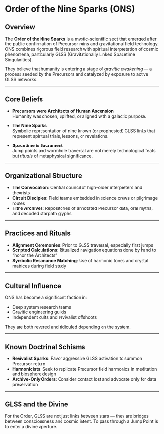 # Order of the Nine Sparks (ONS)

## Overview

The **Order of the Nine Sparks** is a mystic-scientific sect that emerged after the public confirmation of Precursor ruins and gravitational field technology. ONS combines rigorous field research with spiritual interpretation of cosmic phenomena, particularly GLSS (Gravitationally Linked Spacetime Singularities).

They believe that humanity is entering a stage of *gravitic awakening* — a process seeded by the Precursors and catalyzed by exposure to active GLSS networks.

---

## Core Beliefs

- **Precursors were Architects of Human Ascension**  
  Humanity was chosen, uplifted, or aligned with a galactic purpose.

- **The Nine Sparks**  
  Symbolic representation of nine known (or prophesied) GLSS links that represent spiritual trials, lessons, or revelations.

- **Spacetime is Sacrament**  
  Jump points and wormhole traversal are not merely technological feats but *rituals* of metaphysical significance.

---

## Organizational Structure

- **The Convocation**: Central council of high-order interpreters and theorists
- **Circuit Disciples**: Field teams embedded in science crews or pilgrimage routes
- **Tithe Archives**: Repositories of annotated Precursor data, oral myths, and decoded starpath glyphs

---

## Practices and Rituals

- **Alignment Ceremonies**: Prior to GLSS traversal, especially first jumps
- **Scripted Calculations**: Ritualized navigation equations done by hand to “honor the Architects”
- **Symbolic Resonance Matching**: Use of harmonic tones and crystal matrices during field study

---

## Cultural Influence

ONS has become a significant faction in:
- Deep system research teams
- Gravitic engineering guilds
- Independent cults and revivalist offshoots

They are both revered and ridiculed depending on the system.

---

## Known Doctrinal Schisms

- **Revivalist Sparks**: Favor aggressive GLSS activation to summon Precursor return
- **Harmonicists**: Seek to replicate Precursor field harmonics in meditation and biosphere design
- **Archive-Only Orders**: Consider contact lost and advocate only for data preservation

---

## GLSS and the Divine

For the Order, GLSS are not just links between stars — they are bridges between consciousness and cosmic intent. To pass through a Jump Point is to enter a divine aperture.

